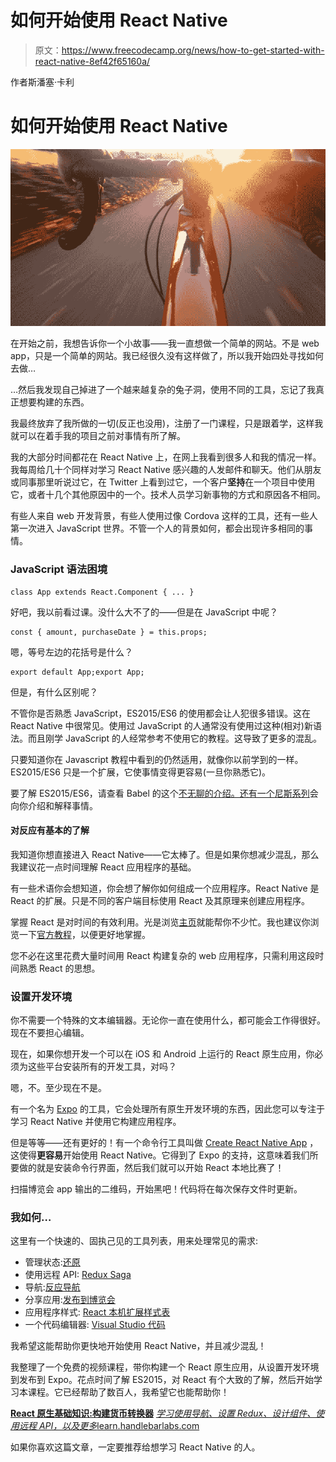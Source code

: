 # 如何开始使用 React Native

> 原文：<https://www.freecodecamp.org/news/how-to-get-started-with-react-native-8ef42f65160a/>

作者斯潘塞·卡利

# 如何开始使用 React Native

![VTpwP74hlAqi6DmuXks6XMSZbiFCswQEf0MO](img/4bd5e65b933d36e2045349ffd68f8d6f.png)

在开始之前，我想告诉你一个小故事——我一直想做一个简单的网站。不是 web app，只是一个简单的网站。我已经很久没有这样做了，所以我开始四处寻找如何去做…

…然后我发现自己掉进了一个越来越复杂的兔子洞，使用不同的工具，忘记了我真正想要构建的东西。

我最终放弃了我所做的一切(反正也没用)，注册了一门课程，只是跟着学，这样我就可以在着手我的项目之前对事情有所了解。

我的大部分时间都花在 React Native 上，在网上我看到很多人和我的情况一样。我每周给几十个同样对学习 React Native 感兴趣的人发邮件和聊天。他们从朋友或同事那里听说过它，在 Twitter 上看到过它，一个客户**坚持**在一个项目中使用它，或者十几个其他原因中的一个。技术人员学习新事物的方式和原因各不相同。

有些人来自 web 开发背景，有些人使用过像 Cordova 这样的工具，还有一些人第一次进入 JavaScript 世界。不管一个人的背景如何，都会出现许多相同的事情。

### **JavaScript 语法困境**

```
class App extends React.Component { ... }
```

好吧，我以前看过课。没什么大不了的——但是在 JavaScript 中呢？

```
const { amount, purchaseDate } = this.props;
```

嗯，等号左边的花括号是什么？

```
export default App;export App;
```

但是，有什么区别呢？

不管你是否熟悉 JavaScript，ES2015/ES6 的使用都会让人犯很多错误。这在 React Native 中很常见。使用过 JavaScript 的人通常没有使用过这种(相对)新语法。而且刚学 JavaScript 的人经常参考不使用它的教程。这导致了更多的混乱。

只要知道你在 Javascript 教程中看到的仍然适用，就像你以前学到的一样。ES2015/ES6 只是一个扩展，它使事情变得更容易(一旦你熟悉它)。

要了解 ES2015/ES6，请查看 Babel 的这个[不无聊的介绍。还有一个](https://babeljs.io/learn-es2015/)[尼斯系列](https://medium.freecodecamp.com/learn-es6-the-dope-way-i-const-let-var-ae828580472b)会向你介绍和解释事情。

#### 对反应有基本的了解

我知道你想直接进入 React Native——它太棒了。但是如果你想减少混乱，那么我建议花一点时间理解 React 应用程序的基础。

有一些术语你会想知道，你会想了解你如何组成一个应用程序。React Native 是 React 的扩展。只是不同的客户端目标使用 React 及其原理来创建应用程序。

掌握 React 是对时间的有效利用。光是浏览[主页](https://facebook.github.io/react/)就能帮你不少忙。我也建议你浏览一下[官方教程](https://facebook.github.io/react/tutorial/tutorial.html)，以便更好地掌握。

您不必在这里花费大量时间用 React 构建复杂的 web 应用程序，只需利用这段时间熟悉 React 的思想。

### 设置开发环境

你不需要一个特殊的文本编辑器。无论你一直在使用什么，都可能会工作得很好。现在不要担心编辑。

现在，如果你想开发一个可以在 iOS 和 Android 上运行的 React 原生应用，你必须为这些平台安装所有的开发工具，对吗？

嗯，不。至少现在不是。

有一个名为 [Expo](https://expo.io/) 的工具，它会处理所有原生开发环境的东西，因此您可以专注于学习 React Native 并使用它构建应用程序。

但是等等——还有更好的！有一个命令行工具叫做 [Create React Native App](https://github.com/react-community/create-react-native-app) ，这使得**更容易**开始使用 React Native。它得到了 Expo 的支持，这意味着我们所要做的就是安装命令行界面，然后我们就可以开始 React 本地比赛了！

扫描博览会 app 输出的二维码，开始黑吧！代码将在每次保存文件时更新。

### 我如何…

这里有一个快速的、固执己见的工具列表，用来处理常见的需求:

*   管理状态:[还原](http://redux.js.org/)
*   使用远程 API: [Redux Saga](https://redux-saga.js.org/)
*   导航:[反应导航](https://reactnavigation.org/)
*   分享应用:[发布到博览会](https://docs.expo.io/versions/v17.0.0/guides/exp-cli.html)
*   应用程序样式: [React 本机扩展样式表](https://github.com/vitalets/react-native-extended-stylesheet)
*   一个代码编辑器: [Visual Studio 代码](https://code.visualstudio.com/)

我希望这能帮助你更快地开始使用 React Native，并且减少混乱！

我整理了一个免费的视频课程，带你构建一个 React 原生应用，从设置开发环境到发布到 Expo。花点时间了解 ES2015，对 React 有个大致的了解，然后开始学习本课程。它已经帮助了数百人，我希望它也能帮助你！

[**React 原生基础知识:构建货币转换器**](http://learn.handlebarlabs.com/p/react-native-basics-build-a-currency-converter)
[*学习使用导航、设置 Redux、设计组件、使用远程 API，以及更多*learn.handlebarlabs.com](http://learn.handlebarlabs.com/p/react-native-basics-build-a-currency-converter)

如果你喜欢这篇文章，一定要推荐给想学习 React Native 的人。